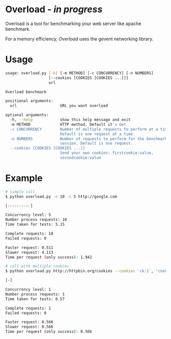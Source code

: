 Overload - *in progress*
=======================

Overload is a tool for benchmarking your web server like apache benchmark.

For a memory efficiency, *Overload* uses the gevent networking library.

Usage
=====
```bash
usage: overload.py [-h] [-m METHOD] [-c CONCURRENCY] [-n NUMBERS]
                   [--cookies [COOKIES [COOKIES ...]]]
                   url

Overload benchmark

positional arguments:
  url                   URL you want overload

optional arguments:
  -h, --help            show this help message and exit
  -m METHOD             HTTP method. Default it's Get
  -c CONCURRENCY        Number of multiple requests to perform at a time.
                        Default is one request at a time.
  -n NUMBERS            Number of requests to perform for the benchmarking
                        session. Default is one request.
  --cookies [COOKIES [COOKIES ...]]
                        Send your own cookies: firstcookie:value,
                        secondcookie:value
```

Example
=======
```bash
# simple call
$ python overload.py -n 10 -c 5 http://google.com

[----------]

Concurrency level: 5
Number process requests: 10
Time taken for tests: 5.15

Complete requests: 10
Failed requests: 0

Faster request: 0.511
Slower request: 4.113
Time per request (only success): 1.942

# call with multiple cookies
$ python overload.py http://httpbin.org/cookies --cookies 'ck:1', 'cook:value'

[-]

Concurrency level: 1
Number process requests: 1
Time taken for tests: 0.57

Complete requests: 1
Failed requests: 0

Faster request: 0.566
Slower request: 0.566
Time per request (only success): 0.566
```
